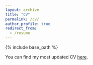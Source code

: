```yaml
---
layout: archive
title: "CV"
permalink: /cv/
author_profile: true
redirect_from:
  - /resume
---
```


{% include base_path %}

You can find my most updated CV [here](http://BaichenTan.github.io/files/BaichenTan_CV.pdf).
